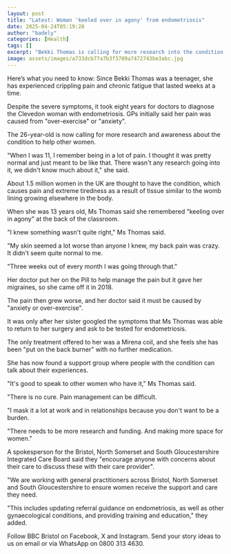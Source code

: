 ```yaml
---
layout: post
title: "Latest: Woman 'keeled over in agony' from endometriosis"
date: 2025-04-24T05:19:28
author: "badely"
categories: [Health]
tags: []
excerpt: "Bekki Thomas is calling for more research into the condition."
image: assets/images/a733dcb77a7b3f3789a7472743be3abc.jpg
---
```


Here’s what you need to know: Since Bekki Thomas was a teenager, she has experienced crippling pain and chronic fatigue that lasted weeks at a time.

Despite the severe symptoms, it took eight years for doctors to diagnose the Clevedon woman with endometriosis. GPs initially said her pain was caused from "over-exercise" or "anxiety". 

The 26-year-old is now calling for more research and awareness about the condition to help other women.

"When I was 11, I remember being in a lot of pain. I thought it was pretty normal and just meant to be like that. There wasn't any research going into it, we didn't know much about it," she said.

About 1.5 million women in the UK are thought to have the condition, which causes pain and extreme tiredness as a result of tissue similar to the womb lining growing elsewhere in the body.

When she was 13 years old, Ms Thomas said she remembered "keeling over in agony" at the back of the classroom. 

"I knew something wasn't quite right," Ms Thomas said.

"My skin seemed a lot worse than anyone I knew, my back pain was crazy. It didn't seem quite normal to me.

"Three weeks out of every month I was going through that."

Her doctor put her on the Pill to help manage the pain but it gave her migraines, so she came off it in 2018.

The pain then grew worse, and her doctor said it must be caused by "anxiety or over-exercise".

It was only after her sister googled the symptoms that Ms Thomas was able to return to her surgery and ask to be tested for endometriosis.

The only treatment offered to her was a Mirena coil, and she feels she has been "put on the back burner" with no further medication.

She has now found a support group where people with the condition can talk about their experiences.

"It's good to speak to other women who have it," Ms Thomas said.

"There is no cure. Pain management can be difficult.

"I mask it a lot at work and in relationships because you don't want to be a burden.

"There needs to be more research and funding. And making more space for women."

A spokesperson for the Bristol, North Somerset and South Gloucestershire Integrated Care Board said they "encourage anyone with concerns about their care to discuss these with their care provider". 

"We are working with general practitioners across Bristol, North Somerset and South Gloucestershire to ensure women receive the support and care they need. 

"This includes updating referral guidance on endometriosis, as well as other gynaecological conditions, and providing training and education," they added.

Follow BBC Bristol on Facebook, X and Instagram. Send your story ideas to us on email or via WhatsApp on 0800 313 4630.

